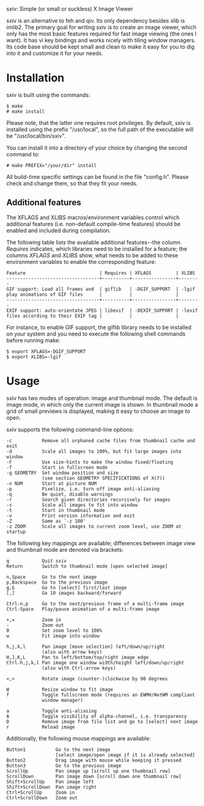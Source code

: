 sxiv: Simple (or small or suckless) X Image Viewer

sxiv is an alternative to feh and qiv. Its only dependency besides xlib is
imlib2. The primary goal for writing sxiv is to create an image viewer, which
only has the most basic features required for fast image viewing (the ones I
want). It has vi key bindings and works nicely with tiling window managers.
Its code base should be kept small and clean to make it easy for you to dig
into it and customize it for your needs.

Installation
============
sxiv is built using the commands:

    $ make
    # make install

Please note, that the latter one requires root privileges.
By default, sxiv is installed using the prefix "/usr/local", so the full path
of the executable will be "/usr/local/bin/sxiv".

You can install it into a directory of your choice by changing the second
command to:

    # make PREFIX="/your/dir" install

All build-time specific settings can be found in the file "config.h". Please
check and change them, so that they fit your needs.

Additional features
-------------------

The XFLAGS and XLIBS macros/environment variables control which additional
features (i.e. non-default compile-time features) should be enabled and
included during compilation.

The following table lists the available additional features--the column
*Requires* indicates, which libraries need to be installed for a feature; the
columns *XFLAGS* and *XLIBS* show, what needs to be added to these environment
variables to enable the corresponding feature:

    Feature                           | Requires | XFLAGS         | XLIBS
    ----------------------------------+----------+----------------+--------
    GIF support: Load all frames and  | giflib   | -DGIF_SUPPORT  | -lgif
    play animations of GIF files      |          |                |
    ----------------------------------+----------+----------------+--------
    EXIF support: auto-orientate JPEG | libexif  | -DEXIF_SUPPORT | -lexif
    files according to their EXIF tag |          |                |

For instance, to enable GIF support, the giflib library needs to be installed
on your system and you need to execute the following shell commands before
running make:

    $ export XFLAGS=-DGIF_SUPPORT
    $ export XLIBS=-lgif

Usage
=====
sxiv has two modes of operation: image and thumbnail mode. The default is image
mode, in which only the current image is shown. In thumbnail mode a grid of
small previews is displayed, making it easy to choose an image to open.

sxiv supports the following command-line options:

    -c           Remove all orphaned cache files from thumbnail cache and exit
    -d           Scale all images to 100%, but fit large images into window
    -F           Use size-hints to make the window fixed/floating
    -f           Start in fullscreen mode
    -g GEOMETRY  Set window position and size
                 (see section GEOMETRY SPECIFICATIONS of X(7))
    -n NUM       Start at picture NUM
    -p           Pixelize, i.e. turn off image anti-aliasing
    -q           Be quiet, disable warnings
    -r           Search given directories recursively for images
    -s           Scale all images to fit into window
    -t           Start in thumbnail mode
    -v           Print version information and exit
    -Z           Same as `-z 100'
    -z ZOOM      Scale all images to current zoom level, use ZOOM at startup

The following key mappings are available; differences between image view and
thumbnail mode are denoted via brackets:

    q            Quit sxiv
    Return       Switch to thumbnail mode [open selected image]

    n,Space      Go to the next image
    p,Backspace  Go to the previous image
    g,G          Go to [select] first/last image
    [,]          Go 10 images backward/forward

    Ctrl-n,p     Go to the next/previous frame of a multi-frame image
    Ctrl-Space   Play/pause animation of a multi-frame image

    +,=          Zoom in
    -            Zoom out
    0            Set zoom level to 100%
    w            Fit image into window

    h,j,k,l      Pan image [move selection] left/down/up/right
                 (also with arrow keys)
    H,J,K,L      Pan to left/bottom/top/right image edge
    Ctrl-h,j,k,l Pan image one window width/height left/down/up/right
                 (also with Ctrl-arrow keys)

    <,>          Rotate image (counter-)clockwise by 90 degrees

    W            Resize window to fit image
    f            Toggle fullscreen mode (requires an EWMH/NetWM compliant
                 window manager)

    a            Toggle anti-aliasing
    A            Toggle visibility of alpha-channel, i.e. transparency
    D            Remove image from file list and go to [select] next image
    r            Reload image

Additionally, the following mouse mappings are available:

    Button1           Go to the next image
                      [select image/open image if it is already selected]
    Button2           Drag image with mouse while keeping it pressed
    Button3           Go to the previous image
    ScrollUp          Pan image up [scroll up one thumbnail row]
    ScrollDown        Pan image down [scroll down one thumbnail row]
    Shift+ScrollUp    Pan image left
    Shift+ScrollDown  Pan image right
    Ctrl+ScrollUp     Zoom in
    Ctrl+ScrollDown   Zoom out
